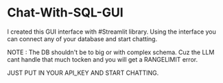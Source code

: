 # Chat-With-SQL-GUI

I created this GUI interface with #Streamlit library. Using the interface you can connect any of your database and start chatting.

NOTE : The DB shouldn't be to big or with complex schema. Cuz the LLM cant handle that much tocken and you will get a RANGELIMIT error.

JUST PUT IN YOUR API_KEY AND START CHATTING.
